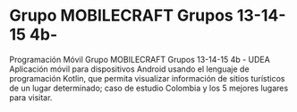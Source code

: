 # Grupo MOBILECRAFT Grupos 13-14-15 4b-
 Programación Móvil Grupo MOBILECRAFT Grupos 13-14-15 4b - UDEA Aplicación móvil para dispositivos Android usando el lenguaje de programación Kotlin, que permita visualizar información de sitios turísticos de un lugar determinado; caso de estudio Colombia y los 5 mejores lugares para visitar.
